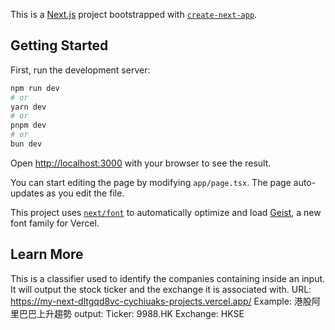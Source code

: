 This is a [Next.js](https://nextjs.org) project bootstrapped with [`create-next-app`](https://nextjs.org/docs/app/api-reference/cli/create-next-app).

## Getting Started

First, run the development server:

```bash
npm run dev
# or
yarn dev
# or
pnpm dev
# or
bun dev
```

Open [http://localhost:3000](http://localhost:3000) with your browser to see the result.

You can start editing the page by modifying `app/page.tsx`. The page auto-updates as you edit the file.

This project uses [`next/font`](https://nextjs.org/docs/app/building-your-application/optimizing/fonts) to automatically optimize and load [Geist](https://vercel.com/font), a new font family for Vercel.

## Learn More

This is a classifier used to identify the companies containing inside an input. It will output the stock ticker and the exchange it is associated with. 
URL: https://my-next-dltgqd8vc-cychiuaks-projects.vercel.app/
Example: 港股阿里巴巴上升趨勢
output: 
Ticker: 9988.HK
Exchange: HKSE